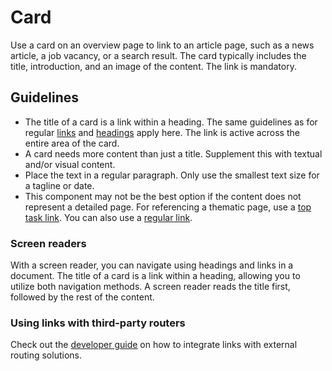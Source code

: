 <!-- @license CC0-1.0 -->

# Card

Use a card on an overview page to link to an article page, such as a news article, a job vacancy, or a search result.
The card typically includes the title, introduction, and an image of the content.
The link is mandatory.

## Guidelines

- The title of a card is a link within a heading.
  The same guidelines as for regular [links](/docs/components-navigation-link--docs) and [headings](/docs/components-text-heading--docs) apply here.
  The link is active across the entire area of the card.
- A card needs more content than just a title.
  Supplement this with textual and/or visual content.
- Place the text in a regular paragraph.
  Only use the smallest text size for a tagline or date.
- This component may not be the best option if the content does not represent a detailed page.
  For referencing a thematic page, use a [top task link](/docs/components-navigation-top-task-link--docs).
  You can also use a [regular link](/docs/components-navigation-link--docs).

### Screen readers

With a screen reader, you can navigate using headings and links in a document.
The title of a card is a link within a heading, allowing you to utilize both navigation methods.
A screen reader reads the title first, followed by the rest of the content.

### Using links with third-party routers

Check out the [developer guide](/docs/docs-developer-guide-using-links-with-routers--docs) on how to integrate links with external routing solutions.

